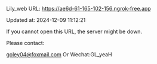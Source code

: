 Lily_web URL: https://ae6d-61-165-102-156.ngrok-free.app

Updated at: 2024-12-09 11:12:21

If you cannot open this URL, the server might be down.

Please contact: 

goley04@foxmail.com Or Wechat:GL_yeaH